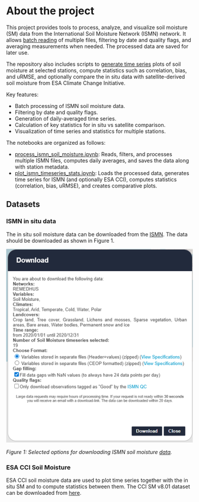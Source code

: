 # About the project

This project provides tools to process, analyze, and visualize soil moisture (SM) data from the International Soil Moisture Network (ISMN) network. 
It allows [batch reading](notebooks/process_ismn_soil_moisture.ipynb) of multiple files, filtering by date and quality flags, 
and averaging measurements when needed. The processed data are saved for later use.

The repository also includes scripts to [generate time series](notebooks/plot_ismn_timeseries_stats.ipynb) plots of soil moisture at selected stations, 
compute statistics such as correlation, bias, and uRMSE, and optionally compare the in situ data with 
satellite-derived soil moisture from ESA Climate Change Initiative.

Key features:
- Batch processing of ISMN soil moisture data.
- Filtering by date and quality flags.
- Generation of daily-averaged time series.
- Calculation of key statistics for in situ vs satellite comparison.
- Visualization of time series and statistics for multiple stations.

The notebooks are organized as follows:

* [process_ismn_soil_moisture.ipynb](notebooks/process_ismn_soil_moisture.ipynb): Reads, filters, and processes multiple ISMN files, computes daily averages, and saves the data along with station metadata.
* [plot_ismn_timeseries_stats.ipynb](notebooks/plot_ismn_timeseries_stats.ipynb): Loads the processed data, generates time series for ISMN (and optionally ESA CCI), computes statistics (correlation, bias, uRMSE), and creates comparative plots.

## Datasets

### ISMN in situ data
The in situ soil moisture data can be downloaded from the [ISMN](https://ismn.earth/en/). 
The data should be downloaded as shown in Figure 1.

![ISMN_Selected_Options](assets/ISMN.png)

*Figure 1: Selected options for downloading ISMN soil moisture [data](https://ismn.earth/en/).*

### ESA CCI Soil Moisture
ESA CCI soil moisture data are used to plot time series together with the in situ SM and to compute statistics between them. 
The CCI SM v8.01 dataset can be downloaded from [here](https://catalogue.ceda.ac.uk/uuid/ff890589c21f4033803aa550f52c980c/).


